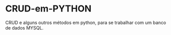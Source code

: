 # CRUD-em-PYTHON
CRUD e alguns outros métodos em python, para se trabalhar com um banco de dados MYSQL.
